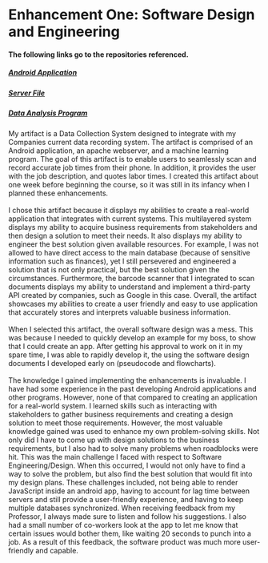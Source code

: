 # Enhancement One: Software Design and Engineering 

#### The following links go to the repositories referenced.
##### [Android Application](https://github.com/diamondadam/CustomTool)
##### [Server File](https://github.com/diamondadam/DataCollectionServer)
##### [Data Analysis Program](https://github.com/diamondadam/DataAnalysis)


My artifact is a Data Collection System designed to integrate with my Companies current data recording system. The artifact is comprised of an Android application, an apache webserver, and a machine learning program. The goal of this artifact is to enable users to seamlessly scan and record accurate job times from their phone. In addition, it provides the user with the job description, and quotes labor times. I created this artifact about one week before beginning the course, so it was still in its infancy when I planned these enhancements.<br/>
  <br/>
I chose this artifact because it displays my abilities to create a real-world application that integrates with current systems. This multilayered system displays my ability to acquire business requirements from stakeholders and then design a solution to meet their needs. It also displays my ability to engineer the best solution given available resources. For example, I was not allowed to have direct access to the main database (because of sensitive information such as finances), yet I still persevered and engineered a solution that is not only practical, but the best solution given the circumstances. Furthermore, the barcode scanner that I integrated to scan documents displays my ability to understand and implement a third-party API created by companies, such as Google in this case. Overall, the artifact showcases my abilities to create a user friendly and easy to use application that accurately stores and interprets valuable business information.<br/>
  <br/>
When I selected this artifact, the overall software design was a mess. This was because I needed to quickly develop an example for my boss, to show that I could create an app. After getting his approval to work on it in my spare time, I was able to rapidly develop it, the using the software design documents I developed early on (pseudocode and flowcharts).<br/>
  <br/>
The knowledge I gained implementing the enhancements is invaluable. I have had some experience in the past developing Android applications and other programs. However, none of that compared to creating an application for a real-world system. I learned skills such as interacting with stakeholders to gather business requirements and creating a design solution to meet those requirements. However, the most valuable knowledge gained was used to enhance my own problem-solving skills. Not only did I have to come up with design solutions to the business requirements, but I also had to solve many problems when roadblocks were hit. This was the main challenge I faced with respect to Software Engineering/Design. When this occurred, I would not only have to find a way to solve the problem, but also find the best solution that would fit into my design plans. These challenges included, not being able to render JavaScript inside an android app, having to account for lag time between servers and still provide a user-friendly experience, and having to keep multiple databases synchronized. When receiving feedback from my Professor, I always made sure to listen and follow his suggestions. I also had a small number of co-workers look at the app to let me know that certain issues would bother them, like waiting 20 seconds to punch into a job. As a result of this feedback, the software product was much more user-friendly and capable.
